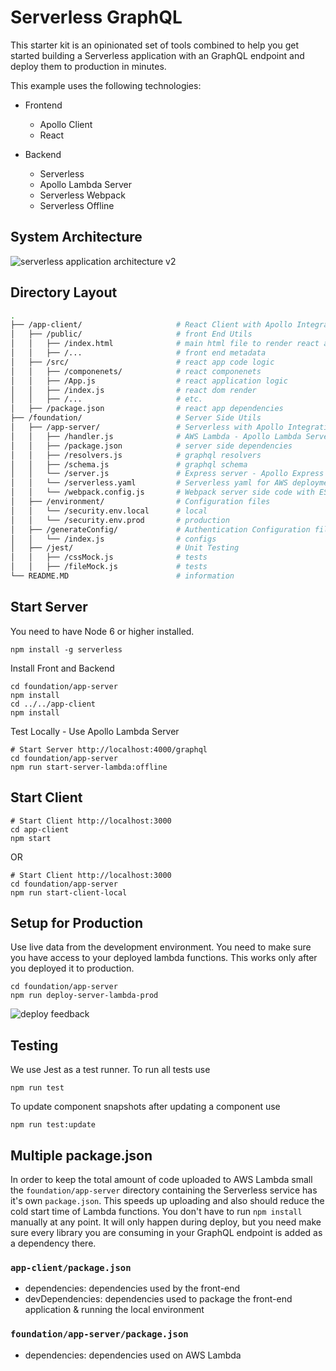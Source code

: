# Serverless GraphQL

This starter kit is an opinionated set of tools combined to help you get started building a Serverless application with an GraphQL endpoint and deploy them to production in minutes.

This example uses the following technologies:

- Frontend
	- Apollo Client
	- React

- Backend
	- Serverless
	- Apollo Lambda Server
	- Serverless Webpack
	- Serverless Offline

## System Architecture

![serverless application architecture v2](https://user-images.githubusercontent.com/1587005/30748634-c155b978-9f65-11e7-99d1-ebe7dafd0d6b.png)

## Directory Layout

```bash
.
├── /app-client/                     # React Client with Apollo Integration
│   ├── /public/                     # front End Utils
│   │   ├── /index.html              # main html file to render react app
│   │   ├── /...                     # front end metadata
│   ├── /src/                        # react app code logic
│   │   ├── /componenets/            # react componenets
│   │   ├── /App.js                  # react application logic
│   │   ├── /index.js                # react dom render
│   │   ├── /...                     # etc.
│   ├── /package.json                # react app dependencies
├── /foundation/                     # Server Side Utils
│   ├── /app-server/                 # Serverless with Apollo Integration
│   │   ├── /handler.js              # AWS Lambda - Apollo Lambda Server
│   │   ├── /package.json            # server side dependencies
│   │   ├── /resolvers.js            # graphql resolvers
│   │   ├── /schema.js               # graphql schema
│   │   └── /server.js               # Express server - Apollo Express
│   │   └── /serverless.yaml         # Serverless yaml for AWS deployment
│   │   └── /webpack.config.js       # Webpack server side code with ES6
│   ├── /environment/                # Configuration files
│   │   └── /security.env.local      # local
│   │   └── /security.env.prod       # production
│   ├── /generateConfig/             # Authentication Configuration files
│   │   └── /index.js                # configs
│   ├── /jest/                       # Unit Testing
│   │   ├── /cssMock.js              # tests
│   │   ├── /fileMock.js             # tests
└── README.MD                        # information
```



## Start Server

You need to have Node 6 or higher installed.

```
npm install -g serverless
```

Install Front and Backend
```
cd foundation/app-server
npm install
cd ../../app-client
npm install
```

Test Locally - Use Apollo Lambda Server
```
# Start Server http://localhost:4000/graphql
cd foundation/app-server
npm run start-server-lambda:offline
```

## Start Client

```
# Start Client http://localhost:3000
cd app-client
npm start
```

OR

```
# Start Client http://localhost:3000
cd foundation/app-server
npm run start-client-local
```

## Setup for Production

Use live data from the development environment. You need to make sure you have access to your deployed lambda functions. This works only after you deployed it to production.

```
cd foundation/app-server
npm run deploy-server-lambda-prod
```

![deploy feedback](https://cloud.githubusercontent.com/assets/223045/19171420/6e271150-8bd1-11e6-9b49-e9fa88cac379.png)


## Testing

We use Jest as a test runner. To run all tests use

```
npm run test
```

To update component snapshots after updating a component use

```
npm run test:update
```

## Multiple package.json

In order to keep the total amount of code uploaded to AWS Lambda small the `foundation/app-server` directory containing the Serverless service has it's own `package.json`. This speeds up uploading and also should reduce the cold start time of Lambda functions. You don't have to run `npm install` manually at any point. It will only happen during deploy, but you need make sure every library you are consuming in your GraphQL endpoint is added as a dependency there.

### `app-client/package.json`

- dependencies: dependencies used by the front-end
- devDependencies: dependencies used to package the front-end application & running the local environment

### `foundation/app-server/package.json`

- dependencies: dependencies used on AWS Lambda
